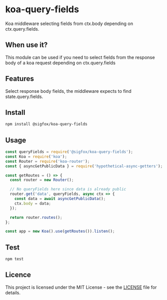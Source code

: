 # koa-query-fields

Koa middleware selecting fields from ctx.body depending on ctx.query.fields.

## When use it?

This module can be used if you need to select fields from the response body of a koa request depending on ctx.query.fields

## Features

Select response body fields, the middleware expects to find state.query.fields.

## Install

```bash
npm install @sigfox/koa-query-fields
```

## Usage

```javascript
const queryFields = require('@sigfox/koa-query-fields');
const Koa = require('koa');
const Router = require('koa-router');
const { asyncGetPublicData } = require('hypothetical-async-getters');

const getRoutes = () => {
  const router = new Router();

  // No queryFields here since data is already public
  router.get('data', queryFields, async ctx => {
    const data = await asyncGetPublicData();
    ctx.body = data;
  });

  return router.routes();
};

const app = new Koa().use(getRoutes()).listen();
```

## Test

```bash
npm test
```

## Licence

This project is licensed under the MIT License - see the [LICENSE](https://gitlab.partners.sigfox.com/sigfox/flive-app/blob/master/LICENSE) file for details.

